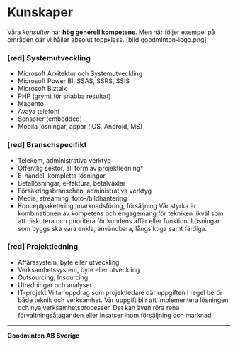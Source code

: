 # Kunskaper
Våra *konsulter* har **hög generell kompetens**. Men här följer exempel på områden där vi håller absolut toppklass.
[bild goodminton-logo.png]
### [red] Systemutveckling
* Microsoft Arkitektur och Systemutveckling
* Microsoft Power BI, SSAS, SSRS, SSIS
* Microsoft Biztalk
* PHP (grymt för snabba resultat)
* Magento
* Avaya telefoni
* Sensorer (embedded)
* Mobila lösningar, appar (iOS, Android, MS)
### [red] Branschspecifikt
* Telekom, administrativa verktyg
* Offentlig sektor, all form av projektledning*
* E-handel, kompletta lösningar
* Betallösningar, e-faktura, betalväxlar
* Försäkringsbranschen, administrativa verktyg
* Media, streaming, foto-/bildhantering
* Konceptpaketering, marknadsföring, försäljning
Vår styrka är kombinationen av kompetens och engagemang för tekniken likväl som att diskutera och prioritera för kundens affär eller funktion. Lösningar som byggs ska vara enkla, användbara, långsiktiga samt färdiga.
### [red] Projektledning
* Affärssystem, byte eller utveckling
* Verksamhetssystem, byte eller utveckling
* Outsourcing, Insourcing
* Utredningar och analyser
* IT-projekt
Vi tar uppdrag som projektledare där uppgiften i regel berör både teknik och verksamhet. Vår uppgift blir att implementera lösningen och nya verksamhetsprocesser. Det kan även röra rena förvaltningsåtaganden eller insatser inom försäljning och marknad.
---
**Goodminton AB Sverige**
